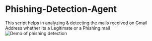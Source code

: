 # Phishing-Detection-Agent
This script helps in analyzing &amp; detecting the mails received on Gmail Address whether its a Legitimate or a Phishing mail
![Demo of phishing detection](Demo_phishing.gif)
